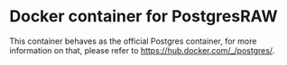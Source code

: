 # Docker container for PostgresRAW

This container behaves as the official Postgres container, for more
information on that, please refer to https://hub.docker.com/_/postgres/.

